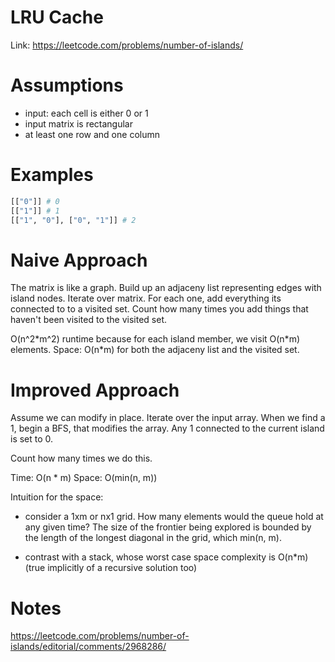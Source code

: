 # LRU Cache

Link: https://leetcode.com/problems/number-of-islands/

# Assumptions
- input: each cell is either 0 or 1
- input matrix is rectangular
- at least one row and one column

# Examples
```python
[["0"]] # 0
[["1"]] # 1
[["1", "0"], ["0", "1"]] # 2
```

# Naive Approach
The matrix is like a graph. Build up an adjaceny list representing edges with island nodes.
Iterate over matrix. For each one, add everything its connected to to a visited set.
Count how many times you add things that haven't been visited to the visited set.

O(n^2\*m^2) runtime because for each island member, we visit O(n\*m) elements.
Space: O(n\*m) for both the adjaceny list and the visited set.

# Improved Approach
Assume we can modify in place.
Iterate over the input array. When we find a 1, begin a BFS, that modifies the
array. Any 1 connected to the current island is set to 0.


Count how many times we do this.

Time: O(n \* m)
Space: O(min(n, m))

Intuition for the space:
- consider a 1xm or nx1 grid. How many elements would the queue hold at any given time?
The size of the frontier being explored is bounded by the length of the longest
diagonal in the grid, which min(n, m).

- contrast with a stack, whose worst case space complexity is O(n\*m) (true
  implicitly of a recursive solution too)


# Notes
https://leetcode.com/problems/number-of-islands/editorial/comments/2968286/

